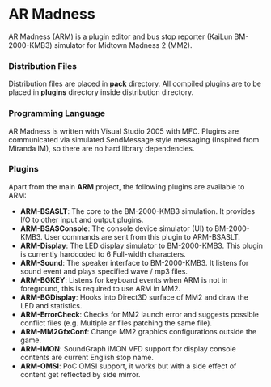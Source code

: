 # AR Madness

AR Madness (ARM) is a plugin editor and bus stop reporter (KaiLun BM-2000-KMB3) simulator for Midtown Madness 2 (MM2).

### Distribution Files

Distribution files are placed in **pack** directory. All compiled plugins are to be placed in **plugins** directory inside distribution directory.

### Programming Language

AR Madness is written with Visual Studio 2005 with MFC. Plugins are communicated via simulated SendMessage style messaging (Inspired from Miranda IM), so there are no hard library dependencies.

### Plugins

Apart from the main **ARM** project, the following plugins are available to ARM:

* **ARM-BSASLT**: The core to the BM-2000-KMB3 simulation. It provides I/O to other input and output plugins.
* **ARM-BSASConsole**: The console device simulator (UI) to BM-2000-KMB3. User commands are sent from this plugin to ARM-BSASLT.
* **ARM-Display**: The LED display simulator to BM-2000-KMB3. This plugin is currently hardcoded to 6 Full-width characters.
* **ARM-Sound**: The speaker interface to BM-2000-KMB3. It listens for sound event and plays specified wave / mp3 files.
* **ARM-BGKEY**: Listens for keyboard events when ARM is not in foreground, this is required to use ARM in MM2.
* **ARM-BGDisplay**: Hooks into Direct3D surface of MM2 and draw the LED and statistics.
* **ARM-ErrorCheck**: Checks for MM2 launch error and suggests possible conflict files (e.g. Multiple ar files patching the same file).
* **ARM-MM2GfxConf**: Change MM2 graphics configurations outside the game.
* **ARM-IMON**: SoundGraph iMON VFD support for display console contents are current English stop name.
* **ARM-OMSI**: PoC OMSI support, it works but with a side effect of content get reflected by side mirror.
